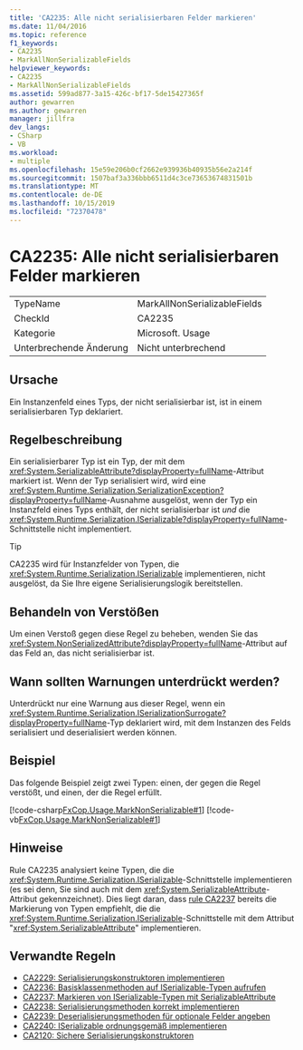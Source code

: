 ```yaml
---
title: 'CA2235: Alle nicht serialisierbaren Felder markieren'
ms.date: 11/04/2016
ms.topic: reference
f1_keywords:
- CA2235
- MarkAllNonSerializableFields
helpviewer_keywords:
- CA2235
- MarkAllNonSerializableFields
ms.assetid: 599ad877-3a15-426c-bf17-5de15427365f
author: gewarren
ms.author: gewarren
manager: jillfra
dev_langs:
- CSharp
- VB
ms.workload:
- multiple
ms.openlocfilehash: 15e59e206b0cf2662e939936b40935b56e2a214f
ms.sourcegitcommit: 1507baf3a336bbb6511d4c3ce73653674831501b
ms.translationtype: MT
ms.contentlocale: de-DE
ms.lasthandoff: 10/15/2019
ms.locfileid: "72370478"
---
```

# <a name="ca2235-mark-all-non-serializable-fields"></a>CA2235: Alle nicht serialisierbaren Felder markieren

|||
|-|-|
|TypeName|MarkAllNonSerializableFields|
|CheckId|CA2235|
|Kategorie|Microsoft. Usage|
|Unterbrechende Änderung|Nicht unterbrechend|

## <a name="cause"></a>Ursache

Ein Instanzenfeld eines Typs, der nicht serialisierbar ist, ist in einem serialisierbaren Typ deklariert.

## <a name="rule-description"></a>Regelbeschreibung

Ein serialisierbarer Typ ist ein Typ, der mit dem <xref:System.SerializableAttribute?displayProperty=fullName>-Attribut markiert ist. Wenn der Typ serialisiert wird, wird eine <xref:System.Runtime.Serialization.SerializationException?displayProperty=fullName>-Ausnahme ausgelöst, wenn der Typ ein Instanzfeld eines Typs enthält, der nicht serialisierbar ist *und* die <xref:System.Runtime.Serialization.ISerializable?displayProperty=fullName>-Schnittstelle nicht implementiert.

> [!TIP]
> CA2235 wird für Instanzfelder von Typen, die <xref:System.Runtime.Serialization.ISerializable> implementieren, nicht ausgelöst, da Sie Ihre eigene Serialisierungslogik bereitstellen.

## <a name="how-to-fix-violations"></a>Behandeln von Verstößen

Um einen Verstoß gegen diese Regel zu beheben, wenden Sie das <xref:System.NonSerializedAttribute?displayProperty=fullName>-Attribut auf das Feld an, das nicht serialisierbar ist.

## <a name="when-to-suppress-warnings"></a>Wann sollten Warnungen unterdrückt werden?

Unterdrückt nur eine Warnung aus dieser Regel, wenn ein <xref:System.Runtime.Serialization.ISerializationSurrogate?displayProperty=fullName>-Typ deklariert wird, mit dem Instanzen des Felds serialisiert und deserialisiert werden können.

## <a name="example"></a>Beispiel

Das folgende Beispiel zeigt zwei Typen: einen, der gegen die Regel verstößt, und einen, der die Regel erfüllt.

[!code-csharp[FxCop.Usage.MarkNonSerializable#1](../code-quality/codesnippet/CSharp/ca2235-mark-all-non-serializable-fields_1.cs)]
[!code-vb[FxCop.Usage.MarkNonSerializable#1](../code-quality/codesnippet/VisualBasic/ca2235-mark-all-non-serializable-fields_1.vb)]

## <a name="remarks"></a>Hinweise

Rule CA2235 analysiert keine Typen, die die <xref:System.Runtime.Serialization.ISerializable>-Schnittstelle implementieren (es sei denn, Sie sind auch mit dem <xref:System.SerializableAttribute>-Attribut gekennzeichnet). Dies liegt daran, dass [rule CA2237](../code-quality/ca2237.md) bereits die Markierung von Typen empfiehlt, die die <xref:System.Runtime.Serialization.ISerializable>-Schnittstelle mit dem Attribut "<xref:System.SerializableAttribute>" implementieren.

## <a name="related-rules"></a>Verwandte Regeln

- [CA2229: Serialisierungskonstruktoren implementieren](../code-quality/ca2229.md)
- [CA2236: Basisklassenmethoden auf ISerializable-Typen aufrufen](../code-quality/ca2236.md)
- [CA2237: Markieren von ISerializable-Typen mit SerializableAttribute](../code-quality/ca2237.md)
- [CA2238: Serialisierungsmethoden korrekt implementieren](../code-quality/ca2238.md)
- [CA2239: Deserialisierungsmethoden für optionale Felder angeben](../code-quality/ca2239.md)
- [CA2240: ISerializable ordnungsgemäß implementieren](../code-quality/ca2240.md)
- [CA2120: Sichere Serialisierungskonstruktoren](../code-quality/ca2120-secure-serialization-constructors.md)